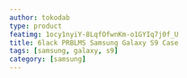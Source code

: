 ```yaml
---
author: tokodab
type: product
featimg: 1ocy1nyiY-8LqfOfwnKm-o1GYIq7j0f_U
title: 6lack PRBLMS Samsung Galaxy S9 Case
tags: [samsung, galaxy, s9]
category: [samsung]
---
```

